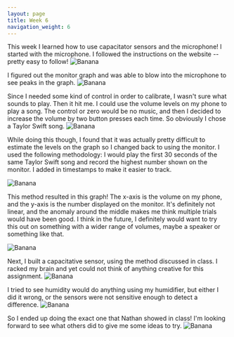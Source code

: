 ```yaml
---
layout: page
title: Week 6
navigation_weight: 6
---
```

This week I learned how to use capacitator sensors and the microphone! I started with the microphone. I followed the instructions on the website -- pretty easy to follow! 
![Banana](assets/week6-micro.jpg)

I figured out the monitor graph and was able to blow into the microphone to see peaks in the graph.
![Banana](assets/week6-micrograph.png)

Since I needed some kind of control in order to calibrate, I wasn't sure what sounds to play. Then it hit me. I could use the volume levels on my phone to play a song. The control or zero would be no music, and then I decided to increase the volume by two button presses each time. So obviously I chose a Taylor Swift song. 
![Banana](assets/taylor.png)

While doing this though, I found that it was actually pretty difficult to estimate the levels on the graph so I changed back to using the monitor. I used the following methodology: I would play the first 30 seconds of the same Taylor Swift song and record the highest number shown on the monitor. I added in timestamps to make it easier to track.

![Banana](assets/week6-monitor.png)

This method resulted in this graph! The x-axis is the volume on my phone, and the y-axis is the number displayed on the monitor. It's definitely not linear, and the anomaly around the middle makes me think multiple trials would have been good. I think in the future, I definitely would want to try this out on something with a wider range of volumes, maybe a speaker or something like that.

![Banana](assets/week6-microsketch.png)

Next, I built a capacitative sensor, using the method discussed in class. I racked my brain and yet could not think of anything creative for this assignment. 
![Banana](assets/week6-capa.jpg)

I tried to see humidity would do anything using my humidifier, but either I did it wrong, or the sensors were not sensitive enough to detect a difference.
![Banana](assets/week6-humid.jpg)

So I ended up doing the exact one that Nathan showed in class! I'm looking forward to see what others did to give me some ideas to try.
![Banana](assets/week6-water.jpg)

